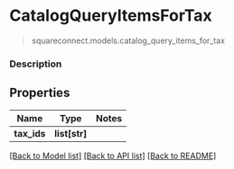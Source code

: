 # CatalogQueryItemsForTax
> squareconnect.models.catalog_query_items_for_tax

### Description



## Properties
Name | Type | Notes
------------ | ------------- | -------------
**tax_ids** | **list[str]** | 

[[Back to Model list]](../README.md#documentation-for-models) [[Back to API list]](../README.md#documentation-for-api-endpoints) [[Back to README]](../README.md)


